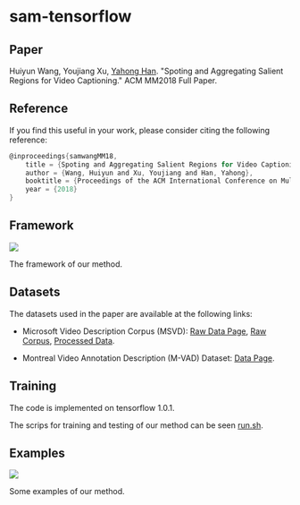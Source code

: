 # sam-tensorflow

## Paper
Huiyun Wang, Youjiang Xu, [Yahong Han](http://cs.tju.edu.cn/faculty/hanyahong/). "Spoting and Aggregating Salient Regions for Video Captioning." 
ACM MM2018 Full Paper.

## Reference
If you find this useful in your work, please consider citing the following reference:
```c
@inproceedings{samwangMM18,
    title = {Spoting and Aggregating Salient Regions for Video Captioning},
    author = {Wang, Huiyun and Xu, Youjiang and Han, Yahong},
    booktitle = {Proceedings of the ACM International Conference on Multimedia (ACM MM)},
    year = {2018}
}
```

## Framework
![](https://github.com/HuiyunWang/sam-tensorflow/blob/master/figure/framework.png)

The framework of our method.

## Datasets
The datasets used in the paper are available at the following links:

* Microsoft Video Description Corpus (MSVD):
[Raw Data Page](http://www.cs.utexas.edu/users/ml/clamp/videoDescription/), [Raw Corpus](https://www.microsoft.com/en-us/download/details.aspx?id=52422&from=http%3A%2F%2Fresearch.microsoft.com%2Fen-us%2Fdownloads%2F38cf15fd-b8df-477e-a4e4-a4680caa75af%2Fdefault.aspx), [Processed Data](https://www.dropbox.com/sh/4ecwl7zdha60xqo/AAC_TAsR7SkEYhkSdAFKcBlMa?dl=0).

* Montreal Video Annotation Description (M-VAD) Dataset:
[Data Page](http://www.mila.umontreal.ca/Home/public-datasets/montreal-video-annotation-dataset).

## Training
The code is implemented on tensorflow 1.0.1.

The scrips for training and testing of our method can be seen [run.sh](https://github.com/HuiyunWang/sam-tensorflow/blob/master/run.sh).


## Examples
![](https://github.com/HuiyunWang/sam-tensorflow/blob/master/figure/visualization.png)

Some examples of our method.
